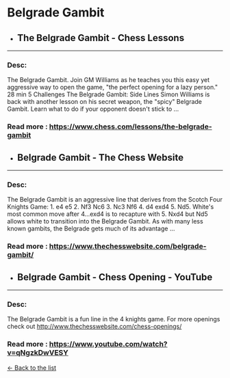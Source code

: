 # Belgrade Gambit
- ## **The Belgrade Gambit - Chess Lessons** 

---
### Desc: 
 The Belgrade Gambit. Join GM Williams as he teaches you this easy yet aggressive way to open the game, "the perfect opening for a lazy person." 28 min 5 Challenges The Belgrade Gambit: Side Lines Simon Williams is back with another lesson on his secret weapon, the "spicy" Belgrade Gambit. Learn what to do if your opponent doesn't stick to ... 
### Read more : https://www.chess.com/lessons/the-belgrade-gambit 
- ## **Belgrade Gambit - The Chess Website** 

---
### Desc: 
 The Belgrade Gambit is an aggressive line that derives from the Scotch Four Knights Game: 1. e4 e5 2. Nf3 Nc6 3. Nc3 Nf6 4. d4 exd4 5. Nd5. White's most common move after 4…exd4 is to recapture with 5. Nxd4 but Nd5 allows white to transition into the Belgrade Gambit. As with many less known gambits, the Belgrade gets much of its advantage ... 
### Read more : https://www.thechesswebsite.com/belgrade-gambit/ 
- ## **Belgrade Gambit - Chess Opening - YouTube** 

---
### Desc: 
 The Belgrade Gambit is a fun line in the 4 knights game. For more openings check out http://www.thechesswebsite.com/chess-openings/ 
### Read more : https://www.youtube.com/watch?v=qNgzkDwVESY 


[← Back to the list](../chess-openings.md)